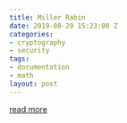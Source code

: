 ```yaml
---
title: Miller Rabin
date: 2019-08-29 15:23:00 Z
categories:
- cryptography
- security
tags:
- documentation
- math
layout: post
---
```


[read more](https://www.geeksforgeeks.org/primality-test-set-3-miller-rabin)
